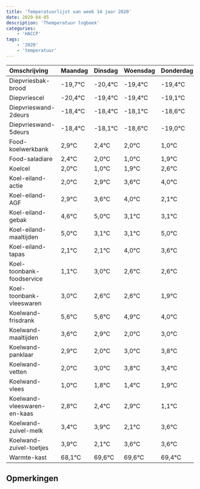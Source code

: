 ```yaml
---
title: 'Temperatuurlijst van week 14 jaar 2020'
date: 2020-04-05
description: 'Themperatuur logboek'
categories:
    - 'HACCP'
tags:
    - '2020'
    - 'temperatuur'
---
```

|Omschrijving|Maandag|Dinsdag|Woensdag|Donderdag|Vrijdag|Zaterdag|Zondag|
|:---|:---|:---|:---|:---|:---|:---|:---|
|Diepvriesbak-brood|-19,7°C|-20,4°C|-19,4°C|-19,4°C|-19,1°C|-19,6°C|-20,0°C|
|Diepvriescel|-20,4°C|-19,4°C|-19,4°C|-19,1°C|-19,6°C|-20,0°C|-21,0°C|
|Diepvrieswand-2deurs|-18,4°C|-18,4°C|-18,1°C|-18,6°C|-19,0°C|-20,0°C|-19,1°C|
|Diepvrieswand-5deurs|-18,4°C|-18,1°C|-18,6°C|-19,0°C|-20,0°C|-19,1°C|-18,4°C|
|Food-koelwerkbank|2,9°C|2,4°C|2,0°C|1,0°C|1,9°C|2,6°C|3,0°C|
|Food-saladiare|2,4°C|2,0°C|1,0°C|1,9°C|2,6°C|3,0°C|1,1°C|
|Koelcel|2,0°C|1,0°C|1,9°C|2,6°C|3,0°C|1,1°C|1,1°C|
|Koel-eiland-actie|2,0°C|2,9°C|3,6°C|4,0°C|2,1°C|2,1°C|4,0°C|
|Koel-eiland-AGF|2,9°C|3,6°C|4,0°C|2,1°C|2,1°C|4,0°C|3,6°C|
|Koel-eiland-gebak|4,6°C|5,0°C|3,1°C|3,1°C|5,0°C|4,6°C|4,6°C|
|Koel-eiland-maaltijden|5,0°C|3,1°C|3,1°C|5,0°C|4,6°C|4,6°C|3,9°C|
|Koel-eiland-tapas|2,1°C|2,1°C|4,0°C|3,6°C|3,6°C|2,9°C|2,0°C|
|Koel-toonbank-foodservice|1,1°C|3,0°C|2,6°C|2,6°C|1,9°C|1,0°C|2,0°C|
|Koel-toonbank-vleeswaren|3,0°C|2,6°C|2,6°C|1,9°C|1,0°C|2,0°C|2,8°C|
|Koelwand-frisdrank|5,6°C|5,6°C|4,9°C|4,0°C|5,0°C|5,8°C|5,4°C|
|Koelwand-maaltijden|3,6°C|2,9°C|2,0°C|3,0°C|3,8°C|3,4°C|3,9°C|
|Koelwand-panklaar|2,9°C|2,0°C|3,0°C|3,8°C|3,4°C|3,9°C|2,1°C|
|Koelwand-vetten|2,0°C|3,0°C|3,8°C|3,4°C|3,9°C|2,1°C|3,6°C|
|Koelwand-vlees|1,0°C|1,8°C|1,4°C|1,9°C|0,1°C|1,6°C|1,6°C|
|Koelwand-vleeswaren-en-kaas|2,8°C|2,4°C|2,9°C|1,1°C|2,6°C|2,6°C|2,4°C|
|Koelwand-zuivel-melk|3,4°C|3,9°C|2,1°C|3,6°C|3,6°C|3,4°C|2,6°C|
|Koelwand-zuivel-toetjes|3,9°C|2,1°C|3,6°C|3,6°C|3,4°C|2,6°C|2,1°C|
|Warmte-kast|68,1°C|69,6°C|69,6°C|69,4°C|68,6°C|68,1°C|69,3°C|

## Opmerkingen


